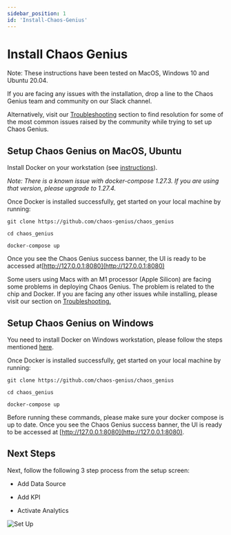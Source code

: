 ```yaml
---
sidebar_position: 1
id: 'Install-Chaos-Genius'
---
```

# Install Chaos Genius

Note: These instructions have been tested on MacOS, Windows 10 and Ubuntu 20.04.

If you are facing any issues with the installation, drop a line to the Chaos Genius team and community on our Slack channel. 

Alternatively, visit our [Troubleshooting](#) section to find resolution for some of the most common issues raised by the community while trying to set up Chaos Genius. 


## Setup Chaos Genius on MacOS, Ubuntu

Install Docker on your workstation (see [instructions](https://www.docker.com/products/docker-desktop)). 

*Note: There is a known issue with docker-compose 1.27.3. If you are using that version, please upgrade to 1.27.4.*

Once Docker is installed successfully, get started on your local machine by running:

```
git clone https://github.com/chaos-genius/chaos_genius

cd chaos_genius

docker-compose up
```
Once you see the Chaos Genius success banner, the UI is ready to be accessed at[http://127.0.0.1:8080](http://127.0.0.1:8080)

Some users using Macs with an M1 processor (Apple Silicon) are facing some problems in deploying Chaos Genius. The problem is related to the chip and Docker. If you are facing any other issues while installing, please visit our section on [Troubleshooting.](/Troubleshooting/tips.md)

## Setup Chaos Genius on Windows

You need to install Docker on Windows workstation, please follow the steps mentioned [here](https://docs.docker.com/desktop/windows/install/).

Once Docker is installed successfully, get started on your local machine by running:

```
git clone https://github.com/chaos-genius/chaos_genius

cd chaos_genius

docker-compose up

```
Before running these commands, please make sure your docker compose is up to date. Once you see the Chaos Genius success banner, the UI is ready to be accessed at [http://127.0.0.1:8080](http://127.0.0.1:8080).

## Next Steps

Next, follow the following 3 step process from the setup screen:

-   Add Data Source

-   Add KPI

-   Activate Analytics

![Set Up](/img/Quick_Start/setup.png)
